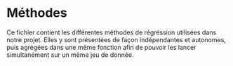 # Méthodes 

Ce fichier contient les différentes méthodes de régréssion utilisées dans notre projet. Elles y sont présentées de façon indépendantes et autonomes, puis agrégées dans une même fonction afin de pouvoir les lancer simultanément sur un même jeu de donnée. 
